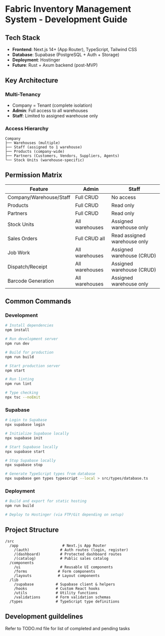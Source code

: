 # Fabric Inventory Management System - Development Guide

## Tech Stack
- **Frontend**: Next.js 14+ (App Router), TypeScript, Tailwind CSS
- **Database**: Supabase (PostgreSQL + Auth + Storage)
- **Deployment**: Hostinger
- **Future**: Rust + Axum backend (post-MVP)

## Key Architecture

### Multi-Tenancy
- Company = Tenant (complete isolation)
- **Admin**: Full access to all warehouses
- **Staff**: Limited to assigned warehouse only

### Access Hierarchy
```
Company
├── Warehouses (multiple)
├── Staff (assigned to 1 warehouse)
├── Products (company-wide)
├── Partners (Customers, Vendors, Suppliers, Agents)
└── Stock Units (warehouse-specific)
```

## Permission Matrix

| Feature | Admin | Staff |
|---------|-------|-------|
| Company/Warehouse/Staff | Full CRUD | No access |
| Products | Full CRUD | Read only |
| Partners | Full CRUD | Read only |
| Stock Units | All warehouses | Assigned warehouse only |
| Sales Orders | Full CRUD all | Read assigned warehouse only |
| Job Work | All warehouses | Assigned warehouse (CRUD) |
| Dispatch/Receipt | All warehouses | Assigned warehouse (CRUD) |
| Barcode Generation | All warehouses | Assigned warehouse only |

## Common Commands

### Development
```bash
# Install dependencies
npm install

# Run development server
npm run dev

# Build for production
npm run build

# Start production server
npm start

# Run linting
npm run lint

# Type checking
npx tsc --noEmit
```

### Supabase
```bash
# Login to Supabase
npx supabase login

# Initialize Supabase locally
npx supabase init

# Start Supabase locally
npx supabase start

# Stop Supabase locally
npx supabase stop

# Generate TypeScript types from database
npx supabase gen types typescript --local > src/types/database.ts
```

### Deployment
```bash
# Build and export for static hosting
npm run build

# Deploy to Hostinger (via FTP/Git depending on setup)
```

## Project Structure
```
/src
  /app                    # Next.js App Router
    /(auth)              # Auth routes (login, register)
    /(dashboard)         # Protected dashboard routes
    /(catalog)           # Public sales catalog
  /components
    /ui                  # Reusable UI components
    /forms              # Form components
    /layouts            # Layout components
  /lib
    /supabase          # Supabase client & helpers
    /hooks             # Custom React hooks
    /utils             # Utility functions
    /validations       # Form validation schemas
  /types               # TypeScript type definitions
```

## Development guildelines

Refer to TODO.md file for list of completed and pending tasks
